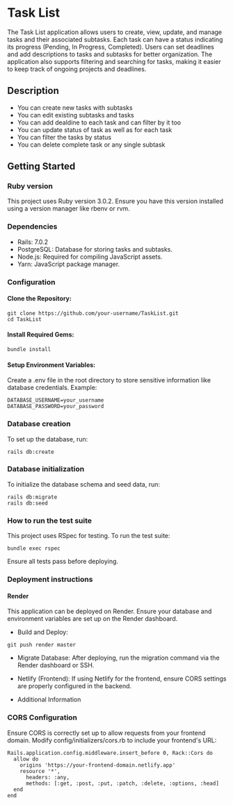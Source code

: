 # Task List 

The Task List application allows users to create, view, update, and manage tasks and their associated subtasks. Each task can have a status indicating its progress (Pending, In Progress, Completed). Users can set deadlines and add descriptions to tasks and subtasks for better organization. The application also supports filtering and searching for tasks, making it easier to keep track of ongoing projects and deadlines.

## Description

* You can create new tasks with subtasks
* You can edit existing subtasks and tasks
* You can add dealdine to each task and can filter by it too
* You can update status of task as well as for each task
* You can filter the tasks by status
* You can delete complete task or any single subtask

## Getting Started

### Ruby version
This project uses Ruby version 3.0.2. Ensure you have this version installed using a version manager like rbenv or rvm.

### Dependencies

* Rails: 7.0.2
* PostgreSQL: Database for storing tasks and subtasks.
* Node.js: Required for compiling JavaScript assets.
* Yarn: JavaScript package manager.

### Configuration

#### Clone the Repository:
```
git clone https://github.com/your-username/TaskList.git
cd TaskList
```

#### Install Required Gems:
```
bundle install
```

#### Setup Environment Variables:
Create a .env file in the root directory to store sensitive information like database credentials. Example:
```
DATABASE_USERNAME=your_username
DATABASE_PASSWORD=your_password
```

### Database creation
To set up the database, run:
```
rails db:create
```

### Database initialization
To initialize the database schema and seed data, run:
```
rails db:migrate
rails db:seed
```

### How to run the test suite
This project uses RSpec for testing. To run the test suite:
```
bundle exec rspec
```
Ensure all tests pass before deploying.

### Deployment instructions
#### Render
This application can be deployed on Render. Ensure your database and environment variables are set up on the Render dashboard.

* Build and Deploy:

```
git push render master
```

* Migrate Database:
After deploying, run the migration command via the Render dashboard or SSH.

* Netlify (Frontend):
If using Netlify for the frontend, ensure CORS settings are properly configured in the backend.

* Additional Information

### CORS Configuration
Ensure CORS is correctly set up to allow requests from your frontend domain. Modify config/initializers/cors.rb to include your frontend's URL:

```
Rails.application.config.middleware.insert_before 0, Rack::Cors do
  allow do
    origins 'https://your-frontend-domain.netlify.app'
    resource '*',
      headers: :any,
      methods: [:get, :post, :put, :patch, :delete, :options, :head]
  end
end
```
